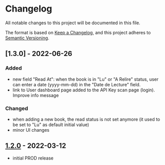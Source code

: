 # Changelog

All notable changes to this project will be documented in this file.

The format is based on [Keep a Changelog],
and this project adheres to [Semantic Versioning].

## [1.3.0] - 2022-06-26

### Added
- new field "Read At": when the book is in "Lu" or "A Relire" status, user can enter a date (yyyy-mm-dd) in the "Date de Lecture" field.
- link to User dashboard page added to the API Key scan page (login). Improve info message

### Changed
- when adding a new book, the read status is not set anymore (it used to be set to "Lu" as default initial value)
- minor UI changes


## [1.2.0] - 2022-03-12
- initial PROD release

<!-- Links -->
[keep a changelog]: https://keepachangelog.com/en/1.0.0/
[semantic versioning]: https://semver.org/spec/v2.0.0.html

<!-- Versions -->
[1.2.0]: https://github.com/raoul2000/app-my-books/releases/tag/1.2.0